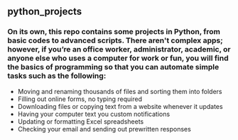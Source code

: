 ## python_projects

### On its own, this repo contains some projects in Python, from basic codes to advanced scripts. There aren't complex apps; however, if you’re an office worker, administrator, academic, or anyone else who uses a computer for work or fun, you will find the basics of programming so that you can automate simple tasks such as the following:
- Moving and renaming thousands of files and sorting them into folders
- Filling out online forms, no typing required
- Downloading files or copying text from a website whenever it updates
- Having your computer text you custom notifications
- Updating or formatting Excel spreadsheets
- Checking your email and sending out prewritten responses
